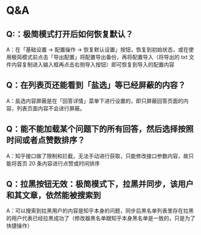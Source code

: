 # Q&A

## Q:：极简模式打开后如何恢复默认？

A：在「基础设置 -> 配置操作 -> 恢复默认设置」按钮，恢复到初始状态，或在使用极简模式前点击「导出配置」将配置导出备份，再将配置导入（将导出的 txt 文件内容复制进入输入框再点击右侧导入按钮）即可恢复到导入的配置内容

## Q：在列表页还能看到「盐选」等已经屏蔽的内容？

A：盐选内容屏蔽是在「回答详情」菜单下进行设置的，即只屏蔽回答页面的内容，列表页面内容不会进行屏蔽。

## Q：能不能加载某个问题下的所有回答，然后选择按照时间或者点赞数排序？

A：知乎接口做了限制和拦截，无法手动进行获取，只能修改接口参数内容，故只能将首页 20 条内容进行点赞或时间排序

## Q：拉黑按钮无效：极简模式下，拉黑并同步，该用户和其文章，依然能被搜索到

A：可以搜索到拉黑用户的内容是知乎本身的问题，同步后黑名单列表里存在拉黑的用户代表已经拉黑成功了（修改器黑名单跟知乎本身黑名单是一致的，只是为了快捷操作）
